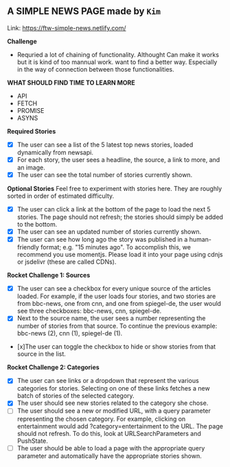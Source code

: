 ## A SIMPLE NEWS PAGE made by `Kim`

Link: https://ftw-simple-news.netlify.com/


**Challenge**
- Requried a lot of chaining of functionality. Althought Can make it works but it is kind of too mannual work.
want to find a better way. Especially in the way of connection between those functionalities.

**WHAT SHOULD FIND TIME TO LEARN MORE**
- API
- FETCH 
- PROMISE
- ASYNS


**Required Stories**
- [x] The user can see a list of the 5 latest top news stories, loaded dynamically from newsapi.
- [x] For each story, the user sees a headline, the source, a link to more, and an image. 
- [x] The user can see the total number of stories currently shown.

**Optional Stories**
Feel free to experiment with stories here. They are roughly sorted in order of estimated difficulty.

- [x] The user can click a link at the bottom of the page to load the next 5 stories. The page should not refresh; the stories should simply be added to the bottom. 
- [x] The user can see an updated number of stories currently shown.
- [x] The user can see how long ago the story was published in a human-friendly format; e.g. "15 minutes ago". To accomplish this, we recommend you use momentjs. Please load it into your page using cdnjs or jsdelivr (these are called CDNs).

**Rocket Challenge 1: Sources**
- [x] The user can see a checkbox for every unique source of the articles loaded. For example, if the user loads four stories, and two stories are from bbc-news, one from cnn, and one from spiegel-de, the user would see three checkboxes: bbc-news, cnn, spiegel-de. 
- [x] Next to the source name, the user sees a number representing the number of stories from that source. To continue the previous example: bbc-news (2), cnn (1), spiegel-de (1).
- [x]The user can toggle the checkbox to hide or show stories from that source in the list.

**Rocket Challenge 2: Categories**
- [x] The user can see links or a dropdown that represent the various categories for stories. Selecting on one of these links fetches a new batch of stories of the selected category.
- [x] The user should see new stories related to the category she chose.
- [ ] The user should see a new or modified URL, with a query parameter representing the chosen category. For example, clicking on entertainment would add ?category=entertainment to the URL. The page should not refresh. To do this, look at URLSearchParameters and PushState.
- [ ] The user should be able to load a page with the appropriate query parameter and automatically have the appropriate stories shown.
